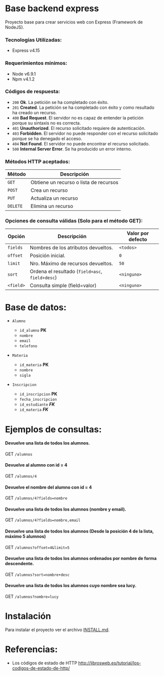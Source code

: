 # Base backend express

Proyecto base para crear servicios web con Express (Framework de NodeJS).

### Tecnologías Utilizadas:
- Express v4.15

### Requerimientos mínimos:
- Node v6.9.1
- Npm v4.1.2

### Códigos de respuesta:

- `200` **Ok**. La petición se ha completado con éxito.
- `201` **Created**. La petición se ha completado con éxito y como resultado ha creado un recurso.
- `400` **Bad Request**. El servidor no es capaz de entender la petición porque su sintaxis no es correcta.
- `401` **Unauthorized**. El recurso solicitado requiere de autenticación.
- `403` **Forbidden**. El servidor no puede responder con el recurso solicitado porque se ha denegado el acceso.
- `404` **Not Found**. El servidor no puede encontrar el recurso solicitado.
- `500` **Internal Server Error**. Se ha producido un error interno.

### Métodos HTTP aceptados:

| Método   | Descripción                            |
|----------|----------------------------------------|
| `GET`    | Obtiene un recurso o lista de recursos |
| `POST`   | Crea un recurso                        |
| `PUT`    | Actualiza un recurso                   |
| `DELETE` | Elimina un recurso                     |

### Opciones de consulta válidas (Solo para el método GET):

| Opción    | Descripción                                     | Valor por defecto |
|-----------|-------------------------------------------------|-------------------|
| `fields`  | Nombres de los atributos devueltos.             | `<todos>`         |
| `offset`  | Posición inicial.                               | `0`               |
| `limit`   | Nro. Máximo de recursos devueltos.              | `50`              |
| `sort`    | Ordena el resultado (`field+asc`, `field+desc`) | `<ninguno>`       |
| `<field>` | Consulta simple (field=valor)                   | `<ninguno>`       |


# Base de datos:

- `Alumno`
  * `id_alumno` **PK**
  * `nombre`
  * `email`
  * `telefono`


- `Materia`
  * `id_materia` **PK**
  * `nombre`
  * `sigla`


- `Inscripcion`
  * `id_inscripcion` **PK**
  * `fecha_inscripcion`
  * `id_estudiante` **_FK_**
  * `id_materia` **_FK_**


# Ejemplos de consultas:

#### Devuelve una lista de todos los alumnos.
GET `/alumnos`

#### Devuelve al alumno con id = 4
GET `/alumnos/4`

#### Devuelve el nombre del alumno con id = 4
GET `/alumnos/4?fields=nombre`

#### Devuelve una lista de todos los alumnos (nombre y email).
GET `/alumnos/4?fields=nombre,email`

#### Devuelve una lista de todos los alumnos (Desde la posición 4 de la lista, máximo 5 alumnos)
GET `/alumnos?offset=4&limit=5`

#### Devuelve una lista de todos los alumnos ordenados por nombre de forma descendente.
GET `/alumnos?sort=nombre+desc`

#### Devuelve una lista de todos los alumnos cuyo nombre sea lucy.
GET `/alumnos?nombre=lucy`

# Instalación

Para instalar el proyecto ver el archivo
[INSTALL.md](https://github.com/waquispe/base-backend-express/blob/master/INSTALL.md).

# Referencias:

- Los códigos de estado de HTTP http://librosweb.es/tutorial/los-codigos-de-estado-de-http/
